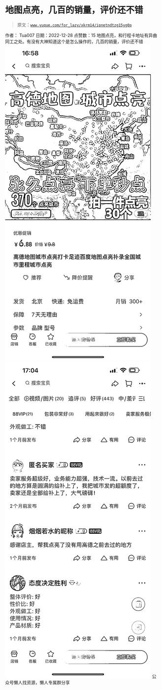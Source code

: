 # 地图点亮，几百的销量，评价还不错

> 原文：[`www.yuque.com/for_lazy/xkrm14/ipnetndtzg15yg0p`](https://www.yuque.com/for_lazy/xkrm14/ipnetndtzg15yg0p)

<ne-p id="uae89d5cf" data-lake-id="uae89d5cf"><ne-text id="u0f539a5f">作者： Tua007</ne-text></ne-p> <ne-p id="u1fdb8f1f" data-lake-id="u1fdb8f1f"><ne-text id="uf543cf6c">日期：2022-12-28</ne-text></ne-p> <ne-p id="ufb0d03b3" data-lake-id="ufb0d03b3"><ne-text id="uc1fc7b79">点赞数：</ne-text><ne-text id="ua3b4ff29" ne-bold="true">15</ne-text></ne-p> <ne-hole id="u9c2dfd7f" data-lake-id="u9c2dfd7f"><ne-card data-card-name="hr" data-card-type="block" id="lizC0" data-event-boundary="card"><ne-p id="u28288edf" data-lake-id="u28288edf"><ne-text id="u4c550520">地图点亮，和行程卡地址有异曲同工之处。有没有大神知道这个是怎么操作的，几百的销量，评价还不错</ne-text></ne-p> <ne-p id="u818c8c30" data-lake-id="u818c8c30"><ne-card data-card-name="image" data-card-type="inline" id="C5w6l" data-event-boundary="card">![](img/2499ada7cde9e622621536b460652b82.png)</ne-card></ne-p> <ne-p id="u1245b18c" data-lake-id="u1245b18c"><ne-card data-card-name="image" data-card-type="inline" id="Sy8Pw" data-event-boundary="card">![](img/1c4954b3d2f10d5302b6fca2c3ff7737.png)</ne-card></ne-p> <ne-hole id="u164373a8" data-lake-id="u164373a8"><ne-card data-card-name="hr" data-card-type="block" id="f0vx9" data-event-boundary="card"><ne-p id="u1db3d394" data-lake-id="u1db3d394"><ne-text id="u211bb6a3">公众号懒人找资源，懒人专属群分享</ne-text></ne-p></ne-card></ne-hole></ne-card></ne-hole>